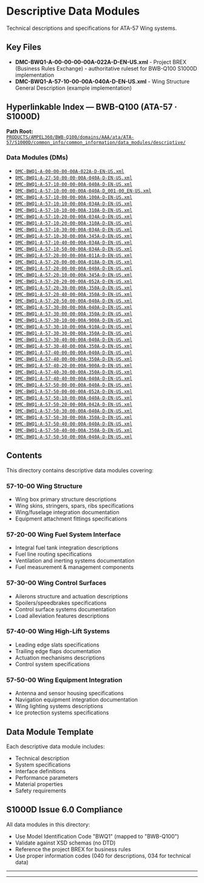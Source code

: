 # Descriptive Data Modules

Technical descriptions and specifications for ATA-57 Wing systems.

## Key Files

- **DMC-BWQ1-A-00-00-00-00A-022A-D-EN-US.xml** - Project BREX (Business Rules Exchange) - authoritative ruleset for BWB-Q100 S1000D implementation
- **DMC-BWQ1-A-57-10-00-00A-040A-D-EN-US.xml** - Wing Structure General Description (example implementation)

## Hyperlinkable Index — BWB-Q100 (ATA-57 · S1000D)

**Path Root:**  
[`PRODUCTS/AMPEL360/BWB-Q100/domains/AAA/ata/ATA-57/S1000D/common_info/common_information/data_modules/descriptive/`](./AMPEL360/BWB-Q100/domains/AAA/ata/ATA-57/S1000D/common_info/common_information/data_modules/descriptive/)

### Data Modules (DMs)

- [`DMC-BWQ1-A-00-00-00-00A-022A-D-EN-US.xml`](./AMPEL360/BWB-Q100/domains/AAA/ata/ATA-57/S1000D/common_info/common_information/data_modules/descriptive/DMC-BWQ1-A-00-00-00-00A-022A-D-EN-US.xml)
- [`DMC-BWQ1-A-27-50-00-00-00A-040A-D-EN-US.xml`](./AMPEL360/BWB-Q100/domains/AAA/ata/ATA-57/S1000D/common_info/common_information/data_modules/descriptive/DMC-BWQ1-A-27-50-00-00-00A-040A-D-EN-US.xml)
- [`DMC-BWQ1-A-57-10-00-00-00A-040A-D-EN-US.xml`](./AMPEL360/BWB-Q100/domains/AAA/ata/ATA-57/S1000D/common_info/common_information/data_modules/descriptive/DMC-BWQ1-A-57-10-00-00-00A-040A-D-EN-US.xml)
- [`DMC-BWQ1-A-57-10-00-00-00A-040A-D_001-00_EN-US.xml`](./AMPEL360/BWB-Q100/domains/AAA/ata/ATA-57/S1000D/common_info/common_information/data_modules/descriptive/DMC-BWQ1-A-57-10-00-00-00A-040A-D_001-00_EN-US.xml)
- [`DMC-BWQ1-A-57-10-00-00-00A-100A-D-EN-US.xml`](./AMPEL360/BWB-Q100/domains/AAA/ata/ATA-57/S1000D/common_info/common_information/data_modules/descriptive/DMC-BWQ1-A-57-10-00-00-00A-100A-D-EN-US.xml)
- [`DMC-BWQ1-A-57-10-10-00-00A-034A-D-EN-US.xml`](./AMPEL360/BWB-Q100/domains/AAA/ata/ATA-57/S1000D/common_info/common_information/data_modules/descriptive/DMC-BWQ1-A-57-10-10-00-00A-034A-D-EN-US.xml)
- [`DMC-BWQ1-A-57-10-10-00-00A-310A-D-EN-US.xml`](./AMPEL360/BWB-Q100/domains/AAA/ata/ATA-57/S1000D/common_info/common_information/data_modules/descriptive/DMC-BWQ1-A-57-10-10-00-00A-310A-D-EN-US.xml)
- [`DMC-BWQ1-A-57-10-20-00-00A-034A-D-EN-US.xml`](./AMPEL360/BWB-Q100/domains/AAA/ata/ATA-57/S1000D/common_info/common_information/data_modules/descriptive/DMC-BWQ1-A-57-10-20-00-00A-034A-D-EN-US.xml)
- [`DMC-BWQ1-A-57-10-20-00-00A-310A-D-EN-US.xml`](./AMPEL360/BWB-Q100/domains/AAA/ata/ATA-57/S1000D/common_info/common_information/data_modules/descriptive/DMC-BWQ1-A-57-10-20-00-00A-310A-D-EN-US.xml)
- [`DMC-BWQ1-A-57-10-30-00-00A-034A-D-EN-US.xml`](./AMPEL360/BWB-Q100/domains/AAA/ata/ATA-57/S1000D/common_info/common_information/data_modules/descriptive/DMC-BWQ1-A-57-10-30-00-00A-034A-D-EN-US.xml)
- [`DMC-BWQ1-A-57-10-30-00-00A-345A-D-EN-US.xml`](./AMPEL360/BWB-Q100/domains/AAA/ata/ATA-57/S1000D/common_info/common_information/data_modules/descriptive/DMC-BWQ1-A-57-10-30-00-00A-345A-D-EN-US.xml)
- [`DMC-BWQ1-A-57-10-40-00-00A-034A-D-EN-US.xml`](./AMPEL360/BWB-Q100/domains/AAA/ata/ATA-57/S1000D/common_info/common_information/data_modules/descriptive/DMC-BWQ1-A-57-10-40-00-00A-034A-D-EN-US.xml)
- [`DMC-BWQ1-A-57-10-50-00-00A-034A-D-EN-US.xml`](./AMPEL360/BWB-Q100/domains/AAA/ata/ATA-57/S1000D/common_info/common_information/data_modules/descriptive/DMC-BWQ1-A-57-10-50-00-00A-034A-D-EN-US.xml)
- [`DMC-BWQ1-A-57-20-00-00-00A-011A-D-EN-US.xml`](./AMPEL360/BWB-Q100/domains/AAA/ata/ATA-57/S1000D/common_info/common_information/data_modules/descriptive/DMC-BWQ1-A-57-20-00-00-00A-011A-D-EN-US.xml)
- [`DMC-BWQ1-A-57-20-00-00-00A-018A-D-EN-US.xml`](./AMPEL360/BWB-Q100/domains/AAA/ata/ATA-57/S1000D/common_info/common_information/data_modules/descriptive/DMC-BWQ1-A-57-20-00-00-00A-018A-D-EN-US.xml)
- [`DMC-BWQ1-A-57-20-00-00-00A-040A-D-EN-US.xml`](./AMPEL360/BWB-Q100/domains/AAA/ata/ATA-57/S1000D/common_info/common_information/data_modules/descriptive/DMC-BWQ1-A-57-20-00-00-00A-040A-D-EN-US.xml)
- [`DMC-BWQ1-A-57-20-10-00-00A-345A-D-EN-US.xml`](./AMPEL360/BWB-Q100/domains/AAA/ata/ATA-57/S1000D/common_info/common_information/data_modules/descriptive/DMC-BWQ1-A-57-20-10-00-00A-345A-D-EN-US.xml)
- [`DMC-BWQ1-A-57-20-20-00-00A-052A-D-EN-US.xml`](./AMPEL360/BWB-Q100/domains/AAA/ata/ATA-57/S1000D/common_info/common_information/data_modules/descriptive/DMC-BWQ1-A-57-20-20-00-00A-052A-D-EN-US.xml)
- [`DMC-BWQ1-A-57-20-30-00-00A-350A-D-EN-US.xml`](./AMPEL360/BWB-Q100/domains/AAA/ata/ATA-57/S1000D/common_info/common_information/data_modules/descriptive/DMC-BWQ1-A-57-20-30-00-00A-350A-D-EN-US.xml)
- [`DMC-BWQ1-A-57-20-40-00-00A-350A-D-EN-US.xml`](./AMPEL360/BWB-Q100/domains/AAA/ata/ATA-57/S1000D/common_info/common_information/data_modules/descriptive/DMC-BWQ1-A-57-20-40-00-00A-350A-D-EN-US.xml)
- [`DMC-BWQ1-A-57-20-50-00-00A-040A-D-EN-US.xml`](./AMPEL360/BWB-Q100/domains/AAA/ata/ATA-57/S1000D/common_info/common_information/data_modules/descriptive/DMC-BWQ1-A-57-20-50-00-00A-040A-D-EN-US.xml)
- [`DMC-BWQ1-A-57-30-00-00-00A-040A-D-EN-US.xml`](./AMPEL360/BWB-Q100/domains/AAA/ata/ATA-57/S1000D/common_info/common_information/data_modules/descriptive/DMC-BWQ1-A-57-30-00-00-00A-040A-D-EN-US.xml)
- [`DMC-BWQ1-A-57-30-00-00-00A-350A-D-EN-US.xml`](./AMPEL360/BWB-Q100/domains/AAA/ata/ATA-57/S1000D/common_info/common_information/data_modules/descriptive/DMC-BWQ1-A-57-30-00-00-00A-350A-D-EN-US.xml)
- [`DMC-BWQ1-A-57-30-10-00-00A-900A-D-EN-US.xml`](./AMPEL360/BWB-Q100/domains/AAA/ata/ATA-57/S1000D/common_info/common_information/data_modules/descriptive/DMC-BWQ1-A-57-30-10-00-00A-900A-D-EN-US.xml)
- [`DMC-BWQ1-A-57-30-10-00-00A-910A-D-EN-US.xml`](./AMPEL360/BWB-Q100/domains/AAA/ata/ATA-57/S1000D/common_info/common_information/data_modules/descriptive/DMC-BWQ1-A-57-30-10-00-00A-910A-D-EN-US.xml)
- [`DMC-BWQ1-A-57-30-30-00-00A-350A-D-EN-US.xml`](./AMPEL360/BWB-Q100/domains/AAA/ata/ATA-57/S1000D/common_info/common_information/data_modules/descriptive/DMC-BWQ1-A-57-30-30-00-00A-350A-D-EN-US.xml)
- [`DMC-BWQ1-A-57-30-40-00-00A-040A-D-EN-US.xml`](./AMPEL360/BWB-Q100/domains/AAA/ata/ATA-57/S1000D/common_info/common_information/data_modules/descriptive/DMC-BWQ1-A-57-30-40-00-00A-040A-D-EN-US.xml)
- [`DMC-BWQ1-A-57-30-40-00-00A-350A-D-EN-US.xml`](./AMPEL360/BWB-Q100/domains/AAA/ata/ATA-57/S1000D/common_info/common_information/data_modules/descriptive/DMC-BWQ1-A-57-30-40-00-00A-350A-D-EN-US.xml)
- [`DMC-BWQ1-A-57-40-00-00-00A-040A-D-EN-US.xml`](./AMPEL360/BWB-Q100/domains/AAA/ata/ATA-57/S1000D/common_info/common_information/data_modules/descriptive/DMC-BWQ1-A-57-40-00-00-00A-040A-D-EN-US.xml)
- [`DMC-BWQ1-A-57-40-00-00-00A-350A-D-EN-US.xml`](./AMPEL360/BWB-Q100/domains/AAA/ata/ATA-57/S1000D/common_info/common_information/data_modules/descriptive/DMC-BWQ1-A-57-40-00-00-00A-350A-D-EN-US.xml)
- [`DMC-BWQ1-A-57-40-20-00-00A-900A-D-EN-US.xml`](./AMPEL360/BWB-Q100/domains/AAA/ata/ATA-57/S1000D/common_info/common_information/data_modules/descriptive/DMC-BWQ1-A-57-40-20-00-00A-900A-D-EN-US.xml)
- [`DMC-BWQ1-A-57-40-30-00-00A-350A-D-EN-US.xml`](./AMPEL360/BWB-Q100/domains/AAA/ata/ATA-57/S1000D/common_info/common_information/data_modules/descriptive/DMC-BWQ1-A-57-40-30-00-00A-350A-D-EN-US.xml)
- [`DMC-BWQ1-A-57-40-40-00-00A-040A-D-EN-US.xml`](./AMPEL360/BWB-Q100/domains/AAA/ata/ATA-57/S1000D/common_info/common_information/data_modules/descriptive/DMC-BWQ1-A-57-40-40-00-00A-040A-D-EN-US.xml)
- [`DMC-BWQ1-A-57-50-00-00-00A-040A-D-EN-US.xml`](./AMPEL360/BWB-Q100/domains/AAA/ata/ATA-57/S1000D/common_info/common_information/data_modules/descriptive/DMC-BWQ1-A-57-50-00-00-00A-040A-D-EN-US.xml)
- [`DMC-BWQ1-A-57-50-00-00-00A-052A-D-EN-US.xml`](./AMPEL360/BWB-Q100/domains/AAA/ata/ATA-57/S1000D/common_info/common_information/data_modules/descriptive/DMC-BWQ1-A-57-50-00-00-00A-052A-D-EN-US.xml)
- [`DMC-BWQ1-A-57-50-10-00-00A-040A-D-EN-US.xml`](./AMPEL360/BWB-Q100/domains/AAA/ata/ATA-57/S1000D/common_info/common_information/data_modules/descriptive/DMC-BWQ1-A-57-50-10-00-00A-040A-D-EN-US.xml)
- [`DMC-BWQ1-A-57-50-20-00-00A-042A-D-EN-US.xml`](./AMPEL360/BWB-Q100/domains/AAA/ata/ATA-57/S1000D/common_info/common_information/data_modules/descriptive/DMC-BWQ1-A-57-50-20-00-00A-042A-D-EN-US.xml)
- [`DMC-BWQ1-A-57-50-30-00-00A-040A-D-EN-US.xml`](./AMPEL360/BWB-Q100/domains/AAA/ata/ATA-57/S1000D/common_info/common_information/data_modules/descriptive/DMC-BWQ1-A-57-50-30-00-00A-040A-D-EN-US.xml)
- [`DMC-BWQ1-A-57-50-30-00-00A-350A-D-EN-US.xml`](./AMPEL360/BWB-Q100/domains/AAA/ata/ATA-57/S1000D/common_info/common_information/data_modules/descriptive/DMC-BWQ1-A-57-50-30-00-00A-350A-D-EN-US.xml)
- [`DMC-BWQ1-A-57-50-40-00-00A-040A-D-EN-US.xml`](./AMPEL360/BWB-Q100/domains/AAA/ata/ATA-57/S1000D/common_info/common_information/data_modules/descriptive/DMC-BWQ1-A-57-50-40-00-00A-040A-D-EN-US.xml)
- [`DMC-BWQ1-A-57-50-40-00-00A-350A-D-EN-US.xml`](./AMPEL360/BWB-Q100/domains/AAA/ata/ATA-57/S1000D/common_info/common_information/data_modules/descriptive/DMC-BWQ1-A-57-50-40-00-00A-350A-D-EN-US.xml)
- [`DMC-BWQ1-A-57-50-50-00-00A-040A-D-EN-US.xml`](./AMPEL360/BWB-Q100/domains/AAA/ata/ATA-57/S1000D/common_info/common_information/data_modules/descriptive/DMC-BWQ1-A-57-50-50-00-00A-040A-D-EN-US.xml)


## Contents

This directory contains descriptive data modules covering:

### 57-10-00 Wing Structure
- Wing box primary structure descriptions
- Wing skins, stringers, spars, ribs specifications
- Wing/fuselage integration documentation
- Equipment attachment fittings specifications

### 57-20-00 Wing Fuel System Interface  
- Integral fuel tank integration descriptions
- Fuel line routing specifications
- Ventilation and inerting systems documentation
- Fuel measurement & management components

### 57-30-00 Wing Control Surfaces
- Ailerons structure and actuation descriptions
- Spoilers/speedbrakes specifications
- Control surface systems documentation
- Load alleviation features descriptions

### 57-40-00 Wing High-Lift Systems
- Leading edge slats specifications
- Trailing edge flaps documentation
- Actuation mechanisms descriptions
- Control system specifications

### 57-50-00 Wing Equipment Integration
- Antenna and sensor housing specifications
- Navigation equipment integration documentation
- Wing lighting systems descriptions
- Ice protection systems specifications

## Data Module Template

Each descriptive data module includes:
- Technical description
- System specifications
- Interface definitions
- Performance parameters
- Material properties
- Safety requirements

## S1000D Issue 6.0 Compliance

All data modules in this directory:
- Use Model Identification Code "BWQ1" (mapped to "BWB-Q100")
- Validate against XSD schemas (no DTD)
- Reference the project BREX for business rules
- Use proper information codes (040 for descriptions, 034 for technical data)

---


---
